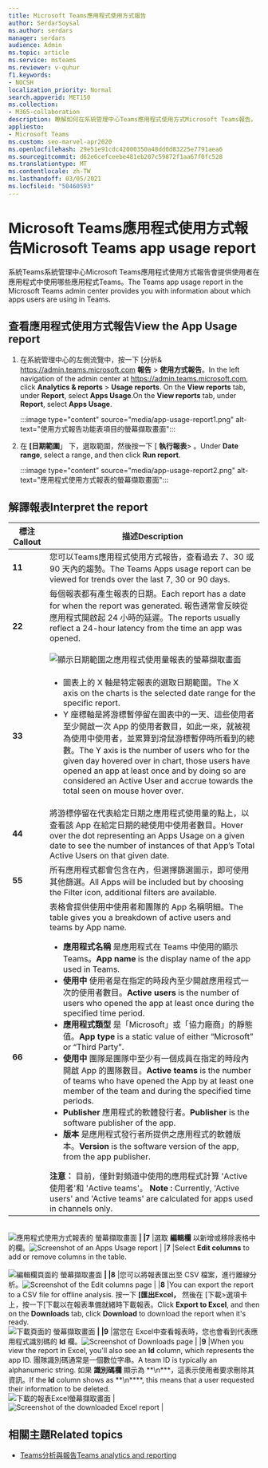 ```yaml
---
title: Microsoft Teams應用程式使用方式報告
author: SerdarSoysal
ms.author: serdars
manager: serdars
audience: Admin
ms.topic: article
ms.service: msteams
ms.reviewer: v-quhur
f1.keywords:
- NOCSH
localization_priority: Normal
search.appverid: MET150
ms.collection:
- M365-collaboration
description: 瞭解如何在系統管理中心Teams應用程式使用方式Microsoft Teams報告。
appliesto:
- Microsoft Teams
ms.custom: seo-marvel-apr2020
ms.openlocfilehash: 29e51e91cdc42000350a48dd0d83225e7791aea6
ms.sourcegitcommit: d62e6cefceebe481eb207c59872f1aa67f0fc528
ms.translationtype: MT
ms.contentlocale: zh-TW
ms.lasthandoff: 03/05/2021
ms.locfileid: "50460593"
---
```

# <a name="microsoft-teams-app-usage-report"></a><span data-ttu-id="8feac-103">Microsoft Teams應用程式使用方式報告</span><span class="sxs-lookup"><span data-stu-id="8feac-103">Microsoft Teams app usage report</span></span>

<span data-ttu-id="8feac-104">系統Teams系統管理中心Microsoft Teams應用程式使用方式報告會提供使用者在應用程式中使用哪些應用程式Teams。</span><span class="sxs-lookup"><span data-stu-id="8feac-104">The Teams app usage report in the Microsoft Teams admin center provides you with information about which apps users are using in Teams.</span></span>  

## <a name="view-the-app-usage-report"></a><span data-ttu-id="8feac-105">查看應用程式使用方式報告</span><span class="sxs-lookup"><span data-stu-id="8feac-105">View the App Usage report</span></span>

1.  <span data-ttu-id="8feac-106">在系統管理中心的左側流覽中，按一下 [分析& <https://admin.teams.microsoft.com> **報告** \> **使用方式報告**。</span><span class="sxs-lookup"><span data-stu-id="8feac-106">In the left navigation of the admin center at <https://admin.teams.microsoft.com>, click **Analytics & reports** \> **Usage reports**.</span></span> <span data-ttu-id="8feac-107">On the **View reports** tab, under **Report**, select **Apps Usage**.</span><span class="sxs-lookup"><span data-stu-id="8feac-107">On the **View reports** tab, under **Report**, select **Apps Usage**.</span></span>

     :::image type="content" source="media/app-usage-report1.png" alt-text="使用方式報告功能表項目的螢幕擷取畫面":::

2.  <span data-ttu-id="8feac-109">在 **[日期範圍**」 下，選取範圍，然後按一下 [ **執行報表**> 。</span><span class="sxs-lookup"><span data-stu-id="8feac-109">Under **Date range**, select a range, and then click **Run report**.</span></span>

      :::image type="content" source="media/app-usage-report2.png" alt-text="應用程式使用方式報表的螢幕擷取畫面":::

## <a name="interpret-the-report"></a><span data-ttu-id="8feac-111">解譯報表</span><span class="sxs-lookup"><span data-stu-id="8feac-111">Interpret the report</span></span>

|<span data-ttu-id="8feac-112">標注</span><span class="sxs-lookup"><span data-stu-id="8feac-112">Callout</span></span> |<span data-ttu-id="8feac-113">描述</span><span class="sxs-lookup"><span data-stu-id="8feac-113">Description</span></span>  |
|--------|-------------|
|<span data-ttu-id="8feac-114">**1**</span><span class="sxs-lookup"><span data-stu-id="8feac-114">**1**</span></span>   |<span data-ttu-id="8feac-115">您可以Teams應用程式使用方式報告，查看過去 7、30 或 90 天內的趨勢。</span><span class="sxs-lookup"><span data-stu-id="8feac-115">The Teams Apps usage report can be viewed for trends over the last 7, 30 or 90 days.</span></span> |
|<span data-ttu-id="8feac-116">**2**</span><span class="sxs-lookup"><span data-stu-id="8feac-116">**2**</span></span>   |<span data-ttu-id="8feac-117">每個報表都有產生報表的日期。</span><span class="sxs-lookup"><span data-stu-id="8feac-117">Each report has a date for when the report was generated.</span></span> <span data-ttu-id="8feac-118">報告通常會反映從應用程式開啟起 24 小時的延遲。</span><span class="sxs-lookup"><span data-stu-id="8feac-118">The reports usually reflect a 24-hour latency from the time an app was opened.</span></span> <br><br>![顯示日期範圍之應用程式使用量報表的螢幕擷取畫面](media/app-usage-report3.png)|
|<span data-ttu-id="8feac-120">**3**</span><span class="sxs-lookup"><span data-stu-id="8feac-120">**3**</span></span>    | <ul><li><span data-ttu-id="8feac-121">圖表上的 X 軸是特定報表的選取日期範圍。</span><span class="sxs-lookup"><span data-stu-id="8feac-121">The X axis on the charts is the selected date range for the specific report.</span></span></li><li><span data-ttu-id="8feac-122">Y 座標軸是將游標暫停留在圖表中的一天、這些使用者至少開啟一次 App 的使用者數目，如此一來，就被視為使用中使用者，並累算到滑鼠游標暫停時所看到的總數。</span><span class="sxs-lookup"><span data-stu-id="8feac-122">The Y axis is the number of users who for the given day hovered over in chart, those users have opened an app at least once and by doing so are considered an Active User and accrue towards the total seen on mouse hover over.</span></span></li></ul>|
|<span data-ttu-id="8feac-123">**4**</span><span class="sxs-lookup"><span data-stu-id="8feac-123">**4**</span></span>   |<span data-ttu-id="8feac-124">將游標停留在代表給定日期之應用程式使用量的點上，以查看該 App 在給定日期的總使用中使用者數目。</span><span class="sxs-lookup"><span data-stu-id="8feac-124">Hover over the dot representing an Apps Usage on a given date to see the number of instances of that App’s Total Active Users on that given date.</span></span>  |
|<span data-ttu-id="8feac-125">**5**</span><span class="sxs-lookup"><span data-stu-id="8feac-125">**5**</span></span>   |<span data-ttu-id="8feac-126">所有應用程式都會包含在內，但選擇篩選圖示，即可使用其他篩選。</span><span class="sxs-lookup"><span data-stu-id="8feac-126">All Apps will be included but by choosing the Filter icon, additional filters are available.</span></span>  |
|<span data-ttu-id="8feac-127">**6**</span><span class="sxs-lookup"><span data-stu-id="8feac-127">**6**</span></span>   |<span data-ttu-id="8feac-128">表格會提供使用中使用者和團隊的 App 名稱明細。</span><span class="sxs-lookup"><span data-stu-id="8feac-128">The table gives you a breakdown of active users and teams by App name.</span></span><br><ul><li><span data-ttu-id="8feac-129">**應用程式名稱** 是應用程式在 Teams 中使用的顯示Teams。</span><span class="sxs-lookup"><span data-stu-id="8feac-129">**App name** is the display name of the app used in Teams.</span></span></li><li><span data-ttu-id="8feac-130">**使用中** 使用者是在指定的時段內至少開啟應用程式一次的使用者數目。</span><span class="sxs-lookup"><span data-stu-id="8feac-130">**Active users** is the number of users who opened the app at least once during the specified time period.</span></span></li><li><span data-ttu-id="8feac-131">**應用程式類型** 是「Microsoft」或「協力廠商」的靜態值。</span><span class="sxs-lookup"><span data-stu-id="8feac-131">**App type** is a static value of either “Microsoft” or “Third Party”.</span></span></li><li><span data-ttu-id="8feac-132">**使用中** 團隊是團隊中至少有一個成員在指定的時段內開啟 App 的團隊數目。</span><span class="sxs-lookup"><span data-stu-id="8feac-132">**Active teams** is the number of teams who have opened the App by at least one member of the team and during the specified time periods.</span></span></li><li><span data-ttu-id="8feac-133">**Publisher** 應用程式的軟體發行者。</span><span class="sxs-lookup"><span data-stu-id="8feac-133">**Publisher** is the software publisher of the app.</span></span></li><li><span data-ttu-id="8feac-134">**版本** 是應用程式發行者所提供之應用程式的軟體版本。</span><span class="sxs-lookup"><span data-stu-id="8feac-134">**Version** is the software version of the app, from the app publisher.</span></span></li></ul><span data-ttu-id="8feac-135"><b> 注意：</b> 目前，僅針對頻道中使用的應用程式計算 'Active 使用者'和 'Active teams'。</span><span class="sxs-lookup"><span data-stu-id="8feac-135"><b> Note :</b> Currently, 'Active users' and 'Active teams' are calculated for apps used in channels only.</span></span>     

<br><span data-ttu-id="8feac-136">![應用程式使用方式報表的 ](media/app-usage-report4.png)  螢幕擷取畫面 **| |7**  |選取 **編輯欄** 以新增或移除表格中的欄。</span><span class="sxs-lookup"><span data-stu-id="8feac-136">![Screenshot of an Apps Usage report](media/app-usage-report4.png)  | |**7**  |Select **Edit columns** to add or remove columns in the table.</span></span><br><br><span data-ttu-id="8feac-137">![編輯欄頁面的 ](media/app-usage-report5.png)  螢幕擷取畫面 **| |8**  |您可以將報表匯出至 CSV 檔案，進行離線分析。</span><span class="sxs-lookup"><span data-stu-id="8feac-137">![Screenshot of the Edit columns page](media/app-usage-report5.png)  | |**8**  |You can export the report to a CSV file for offline analysis.</span></span> <span data-ttu-id="8feac-138">按一下 **[匯出Excel，** 然後在 [下載>選項卡上，按一下[下載以在報表準備就緒時下載報表。</span><span class="sxs-lookup"><span data-stu-id="8feac-138">Click **Export to Excel**, and then on the **Downloads** tab, click **Download** to download the report when it's ready.</span></span><br><span data-ttu-id="8feac-139">![下載頁面的 ](media/app-usage-report7.png) 螢幕擷取畫面 **| |9** |當您在 Excel中查看報表時，您也會看到代表應用程式識別碼的 **Id** 欄。</span><span class="sxs-lookup"><span data-stu-id="8feac-139">![Screenshot of Downloads page](media/app-usage-report7.png)  | |**9**   |When you view the report in Excel, you'll also see an **Id** column, which represents the app ID.</span></span> <span data-ttu-id="8feac-140">團隊識別碼通常是一個數位字串。</span><span class="sxs-lookup"><span data-stu-id="8feac-140">A team ID is typically an alphanumeric string.</span></span> <span data-ttu-id="8feac-141">如果 **識別碼欄** 顯示為 \*\*\n\*\*\*，這表示使用者要求刪除其資訊。</span><span class="sxs-lookup"><span data-stu-id="8feac-141">If the **Id** column shows as \*\*\n\*\*\*\*, this means that a user requested their information to be deleted.</span></span><br><span data-ttu-id="8feac-142">![下載的報表Excel螢幕擷取畫面](media/app-usage-report8.png)  |</span><span class="sxs-lookup"><span data-stu-id="8feac-142">![Screenshot of the downloaded Excel report](media/app-usage-report8.png)  |</span></span>

## <a name="related-topics"></a><span data-ttu-id="8feac-143">相關主題</span><span class="sxs-lookup"><span data-stu-id="8feac-143">Related topics</span></span>

- [<span data-ttu-id="8feac-144">Teams分析與報告</span><span class="sxs-lookup"><span data-stu-id="8feac-144">Teams analytics and reporting</span></span>](teams-reporting-reference.md)